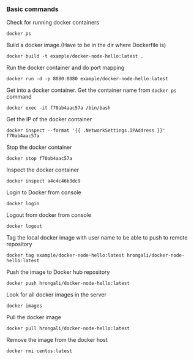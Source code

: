 
### Basic commands
Check for running docker containers
```
docker ps
```
Build a docker image.(Have to be in the dir where Dockerfile is)
```
docker build -t example/docker-node-hello:latest .
```
Run the docker container and do port mapping
```
docker run -d -p 8080:8080 example/docker-node-hello:latest
```
Get into a docker container. Get the container name from `docker ps` command
```
docker exec -it f70ab4aac57a /bin/bash
```
Get the IP of the docker container
```
docker inspect --format '{{ .NetworkSettings.IPAddress }}' f70ab4aac57a
```
Stop the docker container
```
docker stop f70ab4aac57a
```
Inspect the docker container
```
docker inspect a4c4c46b3dc9
```
Login to Docker from console
```
docker login
```
Logout from docker from console
```
docker logout
```
Tag the local docker image with user name to be able to push to remote repository
```
docker tag example/docker-node-hello:latest hrongali/docker-node-hello:latest
```
Push the image to Docker hub repository
```
docker push hrongali/docker-node-hello:latest
```
Look for all docker images in the server
```
docker images
```
Pull the docker image
```
docker pull hrongali/docker-node-hello:latest
```
Remove the image from the docker host
```
docker rmi centos:latest
```
